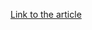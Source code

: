 [Link to the article](https://medium.com/brim-securitys-knowledge-funnel/hunting-emotet-with-brim-and-zeek-1000c2f5c1ff)
